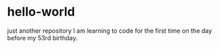 # hello-world
just another repository
I am learning to code for the first time on the day before my 53rd birthday.
